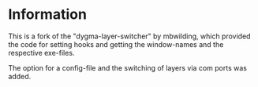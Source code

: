 # Information

This is a fork of the "dygma-layer-switcher" by mbwilding, which provided the code for setting hooks and getting the window-names and the respective exe-files. 

The option for a config-file and the switching of layers via com ports was added.
